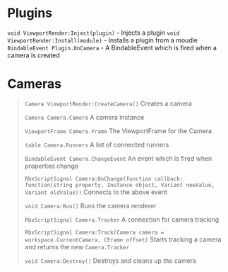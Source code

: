 # Plugins
`void ViewportRender:Inject(plugin)` - Injects a plugin
`void ViewportRender:Install(module)` - Installs a plugin from a moudle
`BindableEvent Plugin.OnCamera` - A BindableEvent which is fired when a camera is created

# Cameras
> `Camera ViewportRender:CreateCamera()`
> Creates a camera
>
> `Camera Camera.Camera`
> A camera instance
>
> `ViewportFrame Camera.Frame`
> The ViewportFrame for the Camera
>
> `table Camera.Runners`
> A list of connected runners
>
> `BindableEvent Camera.ChangeEvent`
> An event which is fired when properties change
>
> `RbxScriptSignal Camera:OnChange(function callback: function(string property, Instance object, Variant newValue, Variant oldValue))`
> Connects to the above event
>
> `void Camera:Run()`
> Runs the camera renderer
>
> `RbxScriptSignal Camera.Tracker`
> A connection for camera tracking
>
> `RbxScriptSignal Camera:Track(Camera camera = workspace.CurrentCamera, CFrame offset)`
> Starts tracking a camera and returns the new `Camera.Tracker`
>
> `void Camera:Destroy()`
> Destroys and cleans up the camera
